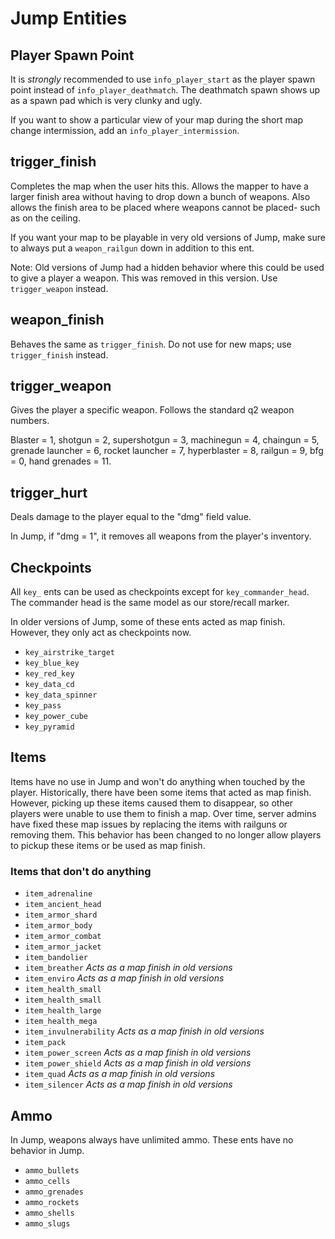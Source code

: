 # Jump Entities

## Player Spawn Point
It is *strongly* recommended to use `info_player_start` as the player spawn point instead of `info_player_deathmatch`.  The deathmatch spawn shows up as a spawn pad which is very clunky and ugly.

If you want to show a particular view of your map during the short map change intermission, add an `info_player_intermission`.

## trigger_finish
Completes the map when the user hits this.  Allows the mapper to have a larger finish area without having to drop down a bunch of weapons.  Also allows the finish area to be placed where weapons cannot be placed- such as on the ceiling.

If you want your map to be playable in very old versions of Jump, make sure to always put a `weapon_railgun` down in addition to this ent.

Note: Old versions of Jump had a hidden behavior where this could be used to give a player a weapon.  This was removed in this version.  Use `trigger_weapon` instead.

## weapon_finish
Behaves the same as `trigger_finish`.  Do not use for new maps; use `trigger_finish` instead.

## trigger_weapon
Gives the player a specific weapon.  Follows the standard q2 weapon numbers.

Blaster = 1, shotgun = 2, supershotgun = 3, machinegun = 4, chaingun = 5, grenade launcher = 6, rocket launcher = 7, hyperblaster = 8, railgun = 9, bfg = 0, hand grenades = 11.

## trigger_hurt
Deals damage to the player equal to the "dmg" field value.

In Jump, if "dmg = 1", it removes all weapons from the player's inventory.


## Checkpoints
All `key_` ents can be used as checkpoints except for `key_commander_head`.  The commander head is the same model as our store/recall marker.

In older versions of Jump, some of these ents acted as map finish.  However, they only act as checkpoints now.

- `key_airstrike_target`
- `key_blue_key`
- `key_red_key`
- `key_data_cd`
- `key_data_spinner`
- `key_pass`
- `key_power_cube`
- `key_pyramid`

## Items
Items have no use in Jump and won't do anything when touched by the player.  Historically, there have been some items that acted as map finish.  However, picking up these items caused them to disappear, so other players were unable to use them to finish a map.  Over time, server admins have fixed these map issues by replacing the items with railguns or removing them.  This behavior has been changed to no longer allow players to pickup these items or be used as map finish.

### Items that don't do anything
- `item_adrenaline`
- `item_ancient_head`
- `item_armor_shard`
- `item_armor_body`
- `item_armor_combat`
- `item_armor_jacket`
- `item_bandolier`
- `item_breather` *Acts as a map finish in old versions*
- `item_enviro` *Acts as a map finish in old versions*
- `item_health_small`
- `item_health_small`
- `item_health_large`
- `item_health_mega`
- `item_invulnerability` *Acts as a map finish in old versions*
- `item_pack`
- `item_power_screen` *Acts as a map finish in old versions*
- `item_power_shield` *Acts as a map finish in old versions*
- `item_quad` *Acts as a map finish in old versions*
- `item_silencer` *Acts as a map finish in old versions*


## Ammo
In Jump, weapons always have unlimited ammo.  These ents have no behavior in Jump.
- `ammo_bullets`
- `ammo_cells`
- `ammo_grenades`
- `ammo_rockets`
- `ammo_shells`
- `ammo_slugs`